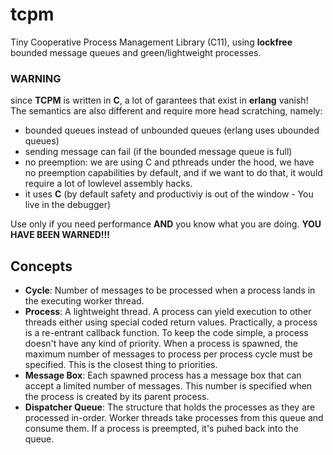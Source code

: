 # tcpm
Tiny Cooperative Process Management Library (C11), using **lockfree** bounded message queues and green/lightweight processes.

### WARNING
since **TCPM** is written in **C**, a lot of garantees that exist in **erlang** vanish! The semantics are also different and require more head scratching, namely:
* bounded queues instead of unbounded queues (erlang uses ubounded queues)
* sending message can fail (if the bounded message queue is full)
* no preemption: we are using C and pthreads under the hood, we have no preemption capabilities by default, and if we want to do that, it would require a lot of lowlevel assembly hacks.
* it uses **C** (by default safety and productiviy is out of the window - You live in the debugger)


Use only if you need performance **AND** you know what you are doing. **YOU HAVE BEEN WARNED!!!**

## Concepts
- **Cycle**: Number of messages to be processed when a process lands in the executing worker thread.
- **Process**: A lightweight thread. A process can yield execution to other threads either using special coded return values. Practically, a process is a re-entrant callback function. To keep the code simple, a process doesn't have any kind of priority. When a process is spawned, the maximum number of messages to process per process cycle must be specified. This is the closest thing to priorities.
- **Message Box**: Each spawned process has a message box that can accept a limited number of messages. This number is specified when the process is created by its parent process.
- **Dispatcher Queue**: The structure that holds the processes as they are processed in-order. Worker threads take processes from this queue and consume them. If a process is preempted, it's puhed back into the queue.


